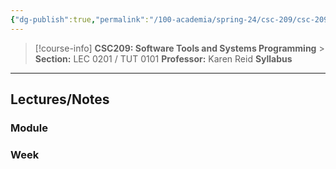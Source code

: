 ```yaml
---
{"dg-publish":true,"permalink":"/100-academia/spring-24/csc-209/csc-209/","tags":["university","cs","course-page"],"created":"2024-06-22T19:06:08.000-04:00","updated":"2024-09-09T23:19:43.000-04:00"}
---
```



> [!course-info] **CSC209: Software Tools and Systems Programming** > **Section:** LEC 0201 / TUT 0101
> **Professor:** Karen Reid
> **Syllabus**

---
## Lectures/Notes

### Module



### Week


